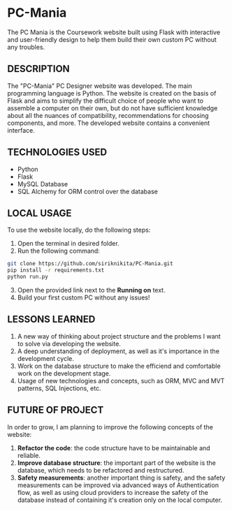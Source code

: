 # PC-Mania
The PC Mania is the Coursework website built using Flask with interactive and user-friendly design to help them build their own custom PC without any troubles.

## DESCRIPTION
The "PC-Mania" PC Designer website was developed. The main programming language is Python. The website is created on the basis of Flask and aims to simplify the difficult choice of people who want to assemble a computer on their own, but do not have sufficient knowledge about all the nuances of compatibility, recommendations for choosing components, and more. The developed website contains a convenient interface.

## TECHNOLOGIES USED
- Python
- Flask
- MySQL Database
- SQL Alchemy for ORM control over the database
## LOCAL USAGE
To use the website locally, do the following steps:
1. Open the terminal in desired folder.
2. Run the following command:
```sh
git clone https://github.com/siriknikita/PC-Mania.git
pip install -r requirements.txt
python run.py
```
3. Open the provided link next to the **Running on** text.
4. Build your first custom PC without any issues!
## LESSONS LEARNED
1. A new way of thinking about project structure and the problems I want to solve via developing the website.
2. A deep understanding of deployment, as well as it's importance in the development cycle.
3. Work on the database structure to make the efficiend and comfortable work on the development stage.
4. Usage of new technologies and concepts, such as ORM, MVC and MVT patterns, SQL Injections, etc.
## FUTURE OF PROJECT
In order to grow, I am planning to improve the following concepts of the website:
1. **Refactor the code**: the code structure have to be maintainable and reliable.
2. **Improve database structure**: the important part of the website is the database, which needs to be refactored and restructured.
3. **Safety measurements**: another important thing is safety, and the safety measurements can be improved via advanced ways of Authentication flow, as well as using cloud providers to increase the safety of the database instead of containing it's creation only on the local computer.
